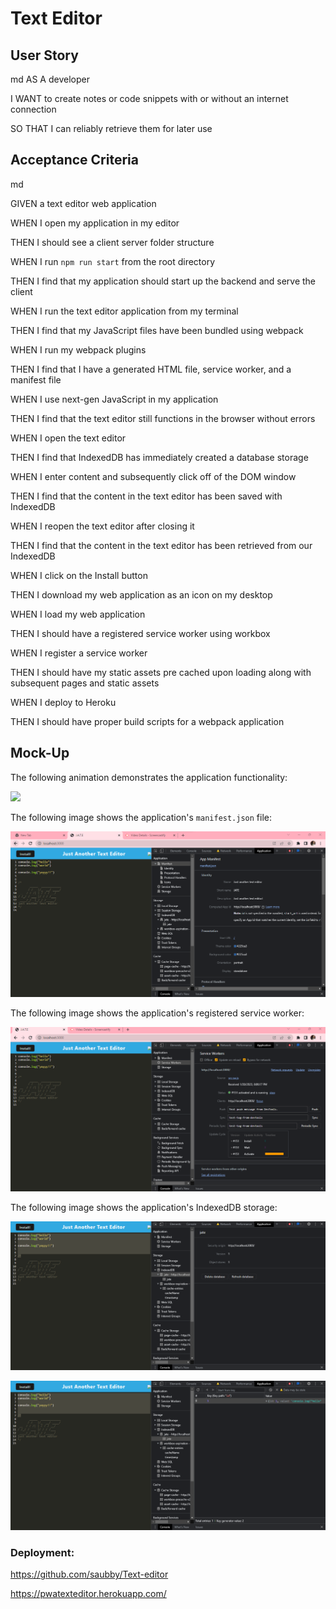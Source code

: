 
# Text Editor

## User Story

md
AS A developer

I WANT to create notes or code snippets with or without an internet connection

SO THAT I can reliably retrieve them for later use


## Acceptance Criteria

md

GIVEN a text editor web application

WHEN I open my application in my editor

THEN I should see a client server folder structure

WHEN I run `npm run start` from the root directory

THEN I find that my application should start up the backend and serve the client

WHEN I run the text editor application from my terminal

THEN I find that my JavaScript files have been bundled using webpack

WHEN I run my webpack plugins

THEN I find that I have a generated HTML file, service worker, and a manifest file

WHEN I use next-gen JavaScript in my application

THEN I find that the text editor still functions in the browser without errors

WHEN I open the text editor

THEN I find that IndexedDB has immediately created a database storage

WHEN I enter content and subsequently click off of the DOM window

THEN I find that the content in the text editor has been saved with IndexedDB

WHEN I reopen the text editor after closing it

THEN I find that the content in the text editor has been retrieved from our IndexedDB

WHEN I click on the Install button

THEN I download my web application as an icon on my desktop

WHEN I load my web application

THEN I should have a registered service worker using workbox

WHEN I register a service worker

THEN I should have my static assets pre cached upon loading along with subsequent pages and static assets

WHEN I deploy to Heroku

THEN I should have proper build scripts for a webpack application


## Mock-Up

The following animation demonstrates the application functionality:

![](./Assets/Text-Editor.gif)

The following image shows the application's `manifest.json` file:

![](./Assets/manifest.png)

The following image shows the application's registered service worker:

![](./Assets/service%20workers.png)

The following image shows the application's IndexedDB storage:

![](./Assets/jatelink.png)

![](./Assets/jate.png)

### Deployment: 

https://github.com/saubby/Text-editor

https://pwatexteditor.herokuapp.com/
